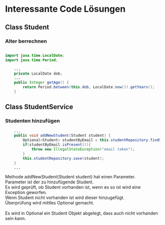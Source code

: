 # Interessante Code Lösungen

## Class Student

### Alter berrechnen
```java

import java.time.LocalDate;
import java.time.Period;

    ...
    private LocalDate dob;
    ...
    public Integer getAge() {
        return Period.between(this.dob, LocalDate.now()).getYears();
    }
```

## Class StudentService
### Studenten hinzufügen
````java
    ...
    public void addNewStudent(Student student) {
        Optional<Student> studentByEmail = this.studentRepository.findStudentByEmail(student.getEmail());
        if(studentByEmail.isPresent()){
            throw new IllegalStateException("email taken");
        }
        this.studentRepository.save(student);
    }
    ...
````
Methode addNewStudent(Student student) hat einen Parameter.\
Parameter ist der zu hinzufügende Student.\
Es wird geprüft, ob Student vorhanden ist, wenn es so ist wird eine Exception geworfen.\
Wenn Student nicht vorhanden ist wird dieser hinzugefügt.\
Überprüfung wird mittles Optional gemacht.\
\
Es wird in Optional ein Student Objekt abgelegt, dass auch nicht vorhanden sein kann.
